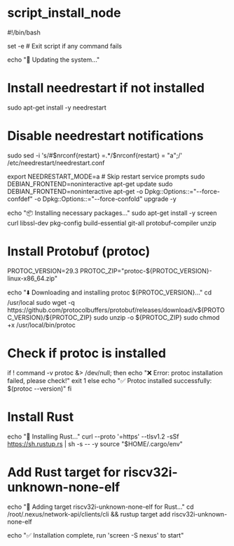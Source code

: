 # script_install_node

#!/bin/bash

set -e  # Exit script if any command fails

echo "🔄 Updating the system..."
# Install needrestart if not installed
sudo apt-get install -y needrestart

# Disable needrestart notifications
sudo sed -i 's/#\$nrconf{restart} =.*/$nrconf{restart} = "a";/' /etc/needrestart/needrestart.conf

export NEEDRESTART_MODE=a  # Skip restart service prompts
sudo DEBIAN_FRONTEND=noninteractive apt-get update
sudo DEBIAN_FRONTEND=noninteractive apt-get -o Dpkg::Options::="--force-confdef" -o Dpkg::Options::="--force-confold" upgrade -y

echo "📦 Installing necessary packages..."
sudo apt-get install -y screen curl libssl-dev pkg-config build-essential git-all protobuf-compiler unzip

# Install Protobuf (protoc)
PROTOC_VERSION=29.3
PROTOC_ZIP="protoc-${PROTOC_VERSION}-linux-x86_64.zip"

echo "⬇️ Downloading and installing protoc ${PROTOC_VERSION}..."
cd /usr/local
sudo wget -q https://github.com/protocolbuffers/protobuf/releases/download/v${PROTOC_VERSION}/${PROTOC_ZIP}
sudo unzip -o ${PROTOC_ZIP}
sudo chmod +x /usr/local/bin/protoc

# Check if protoc is installed
if ! command -v protoc &> /dev/null; then
    echo "❌ Error: protoc installation failed, please check!"
    exit 1
else
    echo "✅ Protoc installed successfully: $(protoc --version)"
fi

# Install Rust
echo "🦀 Installing Rust..."
curl --proto '=https' --tlsv1.2 -sSf https://sh.rustup.rs | sh -s -- -y
source "$HOME/.cargo/env"

# Add Rust target for riscv32i-unknown-none-elf
echo "🔧 Adding target riscv32i-unknown-none-elf for Rust..."
cd /root/.nexus/network-api/clients/cli && rustup target add riscv32i-unknown-none-elf

echo "✅ Installation complete, run 'screen -S nexus' to start"
